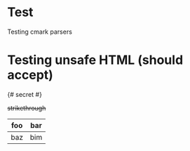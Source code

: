 # Test

Testing cmark parsers

# Testing unsafe HTML (should accept)

<script>
    console.log("hello world");
</script>

{# secret #}

~~strikethrough~~

| foo | bar |
| --- | --- |
| baz | bim |
